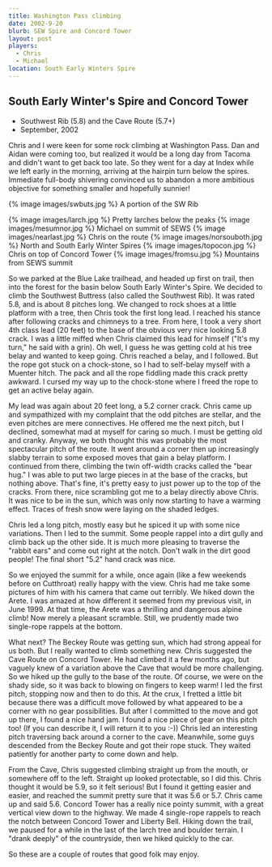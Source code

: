 ```yaml
---
title: Washington Pass climbing
date: 2002-9-20
blurb: SEW Spire and Concord Tower
layout: post
players:
  - Chris
  - Michael
location: South Early Winters Spire
---
```


South Early Winter's Spire and Concord Tower
------------

* Southwest Rib (5.8) and the Cave Route (5.7+)
* September, 2002

Chris
 and I were keen for some rock climbing at Washington Pass.
Dan and Aidan were coming too, but realized it would be a long day
from Tacoma and didn't want to get back too late. So they went
for a day at Index while we left
early in the morning, arriving at the hairpin turn below the
spires. Immediate full-body shivering convinced us to abandon a
more ambitious objective for something smaller and hopefully
sunnier!

{% image images/swbuts.jpg %}
A portion of the SW Rib

{% image images/larch.jpg %}
Pretty larches below the peaks
{% image images/mesumnor.jpg %}
Michael on summit of SEWS
{% image images/nearlast.jpg %}
Chris on the route
{% image images/norsouboth.jpg %}
North and South Early Winter Spires
{% image images/topocon.jpg %}
Chris on top of Concord Tower
{% image images/fromsu.jpg %}
Mountains from SEWS summit

So we parked at the Blue Lake trailhead, and headed up first on
trail, then into the forest for the basin below South Early
Winter's Spire. We decided to climb the Southwest Buttress (also
called the Southwest Rib). It was rated 5.8, and is about 8
pitches long. We changed to rock shoes at a little platform
with a tree, then Chris took the first long lead. I reached his
stance after following cracks and chimneys to a tree. From here,
I took a very short 4th class lead (20 feet) to the base of the 
obvious very nice looking 5.8 crack. I was a little miffed when
Chris claimed this lead for himself ("It's my turn," he said
with a grin). Oh well, I guess he was
getting cold at his tree belay and wanted to keep going.
Chris reached a belay, and I followed. But the rope got stuck
on a chock-stone, so I had to self-belay myself with a Muenter
hitch. The pack and all the rope fiddling made this crack
pretty awkward. I cursed my way up to the chock-stone where
I freed the rope to get an active belay again.


My lead was again about 20 feet long, a 5.2 corner crack.
Chris came up and sympathized with my complaint 
that the odd pitches are stellar, and the even pitches are
mere connectives. He offered me the next pitch, but I
declined, somewhat mad at myself for caring so much. I
must be getting old and cranky. 
Anyway, we both thought this was
probably the most spectacular pitch of the route. It went around
a corner then up increasingly slabby terrain to some exposed
moves that gain a belay platform. I continued from there,
climbing the twin off-width cracks called the "bear hug." I was
able to put two large pieces in at the base of the cracks, but
nothing above. That's fine, it's pretty easy to just power up
to the top of the cracks. From there, nice scrambling got me
to a belay directly above Chris. It was nice to be in the sun,
which was only now starting to have a warming effect. Traces
of fresh snow were laying on the shaded ledges.


Chris led a long pitch, mostly easy but he spiced it up with
some nice variations. Then I led to the summit. Some people rappel
into a dirt gully and climb back up the other side. It is much
more pleasing to traverse the "rabbit ears" and come out right
at the notch. Don't walk in the dirt good people! The final
short "5.2" hand crack was nice.


So we enjoyed the summit for a while, once again (like a few weekends
before on Cutthroat) really happy with the view. Chris had me take some pictures
of him with his camera that came out terribly. We hiked down the
Arete. I was amazed at how different it seemed from my previous visit,
in June 1999. At that time, the Arete was a 
thrilling and dangerous alpine climb!
Now merely a pleasant scramble. Still, we prudently made two
single-rope rappels at the bottom.


What next? The Beckey Route was getting sun, which had strong appeal
for us both. But I really wanted to
climb something new. Chris suggested the Cave Route on Concord Tower.
He had climbed it a few months ago, but vaguely knew of a variation
above the Cave that would be more challenging. So we hiked up the
gully to the base of the route. Of course, we were on the shady side,
so it was back to blowing on fingers to keep warm! I led the first
pitch, stopping now and then to do this. At the crux, I fretted a little
bit because there was a difficult move followed by what appeared
to be a corner with no gear possibilities. But after I committed to
the move and got up there, I found a nice hand jam. I found a nice
piece of gear on this pitch too! (If you can describe it, I will
return it to you :-)) Chris led an interesting pitch traversing
back around a corner to the cave. Meanwhile, some guys descended from the
Beckey Route and got their rope stuck. They waited patiently for another
party to come down and help. 


From the Cave, Chris suggested climbing straight up from the mouth, or
somewhere off to the left. Straight up looked protectable, so I did this.
Chris thought it would be 5.9, so it felt serious! But I found it getting
easier and easier, and reached the summit pretty sure that it was 5.6 or
5.7. Chris came up and said 5.6. Concord Tower has a really nice
pointy summit, with a great vertical view down to the highway.
We made 4 single-rope rappels to reach 
the notch between Concord Tower and Liberty Bell. Hiking down the trail,
we paused for a while in the last of the larch tree and boulder terrain.
I "drank deeply" of the countryside, then we hiked quickly to the car.


So these are a couple of routes that good folk may enjoy. 



